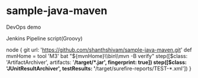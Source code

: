 # sample-java-maven
DevOps demo



Jenkins Pipeline script(Groovy)

node {
  git url: 'https://github.com/shanthshivam/sample-java-maven.git'
  def mvnHome = tool 'M3'
  bat "${mvnHome}\\bin\\mvn -B verify"
    step([$class: 'ArtifactArchiver', artifacts: '**/target/*.jar', fingerprint: true])
    step([$class: 'JUnitResultArchiver', testResults: '**/target/surefire-reports/TEST-*.xml'])
}
